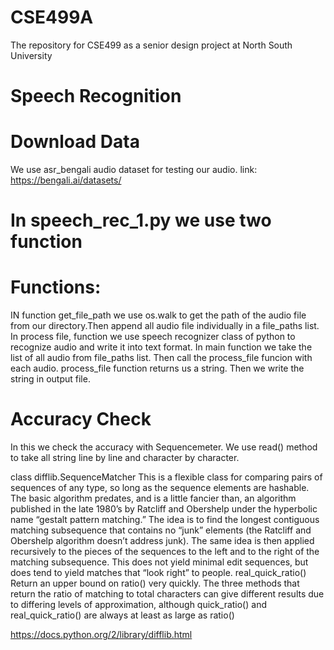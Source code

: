 # CSE499A
The repository for CSE499 as a senior design project at North South University

# Speech Recognition 
# Download Data
We use asr_bengali audio dataset for testing our audio. link:
https://bengali.ai/datasets/

# In speech_rec_1.py we use two function

# Functions:
IN function get_file_path we use os.walk to get the path of the audio file from our directory.Then append all audio file individually in a file_paths list.
In process file, function we use speech recognizer class of python to recognize audio and write it into text format.
In main function we take the list of all audio from file_paths list. Then call the process_file funcion with each audio. process_file function returns us a string.
Then we write the string in output file.   
  
# Accuracy Check
 In this we check the accuracy with Sequencemeter. We use read() method to take all string line by line and character by character. 
 
 class difflib.SequenceMatcher
This is a flexible class for comparing pairs of sequences of any type, so long as the sequence elements are hashable. The basic algorithm predates, and is a little fancier than,  an algorithm published in the late 1980’s by Ratcliff and Obershelp under the hyperbolic name “gestalt pattern matching.” The idea is to find the longest contiguous matching   subsequence that contains no “junk” elements (the Ratcliff and Obershelp algorithm doesn’t address junk). The same idea is then applied recursively to the pieces of the sequences to the left and to the right of the matching subsequence. This does not yield minimal edit sequences, but does tend to yield matches that “look right” to people.
real_quick_ratio() Return an upper bound on ratio() very quickly. The three methods that return the ratio of matching to total characters can give different results due to differing levels of approximation, although quick_ratio() and real_quick_ratio() are always at least as large as ratio()  

https://docs.python.org/2/library/difflib.html
